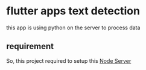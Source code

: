 # flutter apps text detection

this app is using python on the server to process data

## requirement
So, this project required to setup this [Node Server](https://github.com/DmsAnhr/imageOCR_server)

